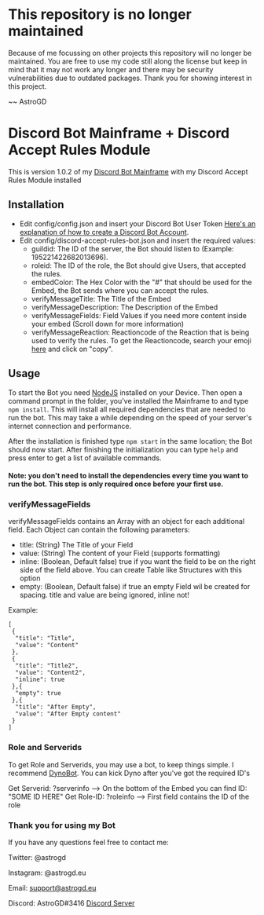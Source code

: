 # This repository is no longer maintained
Because of me focussing on other projects this repository will no longer be maintained.
You are free to use my code still along the license but keep in mind that it may not work any longer and there may be security vulnerabilities due to outdated packages.
Thank you for showing interest in this project.

~~ AstroGD

# Discord Bot Mainframe + Discord Accept Rules Module

This is version 1.0.2 of my [Discord Bot Mainframe](https://go.astrogd.eu/mainframe) with my Discord Accept Rules Module installed

## Installation

- Edit config/config.json and insert your Discord Bot User Token [Here's an explanation of how to create a Discord Bot Account](https://medium.com/@gregjwww/how-to-build-a-discord-bot-6c5b612c651).
- Edit config/discord-accept-rules-bot.json and insert the required values:
    - guildid: The ID of the server, the Bot should listen to (Example: 195221422682013696).
    - roleid: The ID of the role, the Bot should give Users, that accepted the rules.
    - embedColor: The Hex Color with the "#" that should be used for the Embed, the Bot sends where you can accept the rules.
    - verifyMessageTitle: The Title of the Embed
    - verifyMessageDescription: The Description of the Embed
    - verifyMessageFields: Field Values if you need more content inside your embed (Scroll down for more information)
    - verifyMessageReaction: Reactioncode of the Reaction that is being used to verify the rules. To get the Reactioncode, search your emoji [here](https://emojipedia.org/) and click on "copy".

## Usage

To start the Bot you need [NodeJS](https://nodejs.org/en/download/current/) installed on your Device. Then open a command prompt in the folder, you've installed the Mainframe to and type `npm install`. This will install all required dependencies that are needed to run the bot. This may take a while depending on the speed of your server's internet connection and performance.

After the installation is finished type `npm start` in the same location; the Bot should now start. After finishing the initialization you can type `help` and press enter to get a list of available commands.

#### Note: you don't need to install the dependencies every time you want to run the bot. This step is only required once before your first use.

### verifyMessageFields

verifyMessageFields contains an Array with an object for each additional field. Each Object can contain the following parameters:

- title: (String) The Title of your Field
- value: (String) The content of your Field (supports formatting)
- inline: (Boolean, Default false) true if you want the field to be on the right side of the field above. You can create Table like Structures with this option
- empty: (Boolean, Default false) if true an empty Field wil be created for spacing. title and value are being ignored, inline not!

Example:

   ```
   [
    {
     "title": "Title",
     "value": "Content"
    },
    {
     "title": "Title2",
     "value": "Content2",
     "inline": true
    },{
     "empty": true
    },{
     "title": "After Empty",
     "value": "After Empty content"
    }
   ]
   ```

### Role and Serverids

To get Role and Serverids, you may use a bot, to keep things simple. I recommend [DynoBot](https://www.dynobot.net/).
You can kick Dyno after you've got the required ID's

Get Serverid: ?serverinfo --> On the bottom of the Embed you can find ID: "SOME ID HERE"
Get Role-ID: ?roleinfo <Rolename> --> First field contains the ID of the role
    
    
### Thank you for using my Bot
If you have any questions feel free to contact me:

Twitter: @astrogd

Instagram: @astrogd.eu

Email: support@astrogd.eu

Discord: AstroGD#3416 [Discord Server](https://www.discord.me/astrogd)
